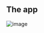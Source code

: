 ## The app
![image](https://user-images.githubusercontent.com/88373470/186707954-b517e1cc-a6d4-4e8c-9e68-668a53c5cd7a.png)
